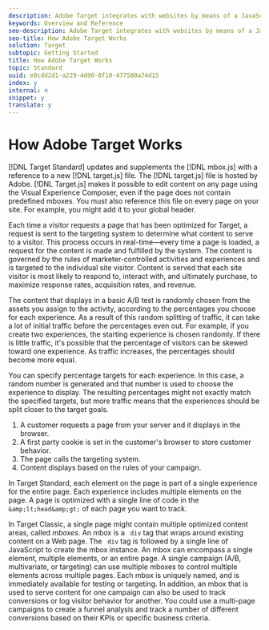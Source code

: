 ```yaml
---
description: Adobe Target integrates with websites by means of a JavaScript library.
keywords: Overview and Reference
seo-description: Adobe Target integrates with websites by means of a JavaScript library.
seo-title: How Adobe Target Works
solution: Target
subtopic: Getting Started
title: How Adobe Target Works
topic: Standard
uuid: e0cdd2d1-a229-4d90-8f10-477580a74d15
index: y
internal: n
snippet: y
translate: y
---
```


# How Adobe Target Works

[!DNL  Target Standard] updates and supplements the [!DNL  mbox.js] with a reference to a new [!DNL  target.js] file. The [!DNL  target.js] file is hosted by Adobe. [!DNL  Target.js] makes it possible to edit content on any page using the Visual Experience Composer, even if the page does not contain predefined mboxes. You must also reference this file on every page on your site. For example, you might add it to your global header. 

Each time a visitor requests a page that has been optimized for Target, a request is sent to the targeting system to determine what content to serve to a visitor. This process occurs in real-time—every time a page is loaded, a request for the content is made and fulfilled by the system. The content is governed by the rules of marketer-controlled activities and experiences and is targeted to the individual site visitor. Content is served that each site visitor is most likely to respond to, interact with, and ultimately purchase, to maximize response rates, acquisition rates, and revenue. 

The content that displays in a basic A/B test is randomly chosen from the assets you assign to the activity, according to the percentages you choose for each experience. As a result of this random splitting of traffic, it can take a lot of initial traffic before the percentages even out. For example, if you create two experiences, the starting experience is chosen randomly. If there is little traffic, it's possible that the percentage of visitors can be skewed toward one experience. As traffic increases, the percentages should become more equal. 

You can specify percentage targets for each experience. In this case, a random number is generated and that number is used to choose the experience to display. The resulting percentages might not exactly match the specified targets, but more traffic means that the experiences should be split closer to the target goals. 


1. A customer requests a page from your server and it displays in the browser.
1. A first party cookie is set in the customer's browser to store customer behavior.
1. The page calls the targeting system.
1. Content displays based on the rules of your campaign.


In Target Standard, each element on the page is part of a single experience for the entire page. Each experience includes multiple elements on the page. A page is optimized with a single line of code in the ` &amp;lt;head&amp;gt;` of each page you want to track. 

In Target Classic, a single page might contain multiple optimized content areas, called *mboxes*. An mbox is a ` div` tag that wraps around existing content on a Web page. The ` div` tag is followed by a single line of JavaScript to create the mbox instance. An mbox can encompass a single element, multiple elements, or an entire page. A single campaign (A/B, multivariate, or targeting) can use multiple mboxes to control multiple elements across multiple pages. Each mbox is uniquely named, and is immediately available for testing or targeting. In addition, an mbox that is used to serve content for one campaign can also be used to track conversions or log visitor behavior for another. You could use a multi-page campaigns to create a funnel analysis and track a number of different conversions based on their KPIs or specific business criteria. 
